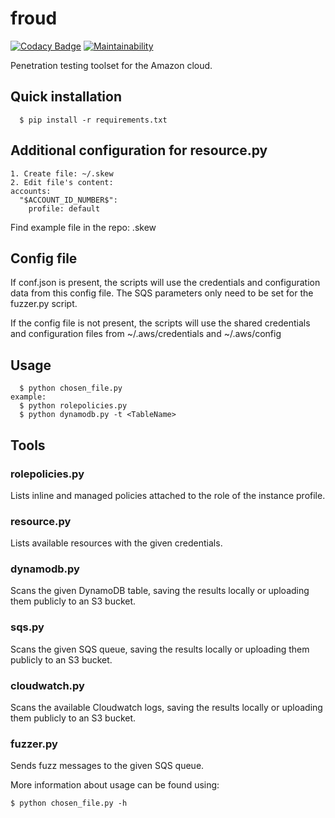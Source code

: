 # froud

[![Codacy Badge](https://api.codacy.com/project/badge/Grade/ecea050064d14799960d678c936aaf78)](https://app.codacy.com/app/reka193/froud?utm_source=github.com&utm_medium=referral&utm_content=reka193/froud&utm_campaign=Badge_Grade_Dashboard)
[![Maintainability](https://api.codeclimate.com/v1/badges/9244f8bb4c71e85e3851/maintainability)](https://codeclimate.com/github/reka193/froud/maintainability)

Penetration testing toolset for the Amazon cloud.

## Quick installation

```
  $ pip install -r requirements.txt
```

## Additional configuration for resource.py 
```
1. Create file: ~/.skew
2. Edit file's content:
accounts:
  "$ACCOUNT_ID_NUMBER$":
    profile: default
```
Find example file in the repo: .skew

## Config file
If conf.json is present, the scripts will use the credentials and configuration data from this config file.
The SQS parameters only need to be set for the fuzzer.py script.

If the config file is not present, the scripts will use the shared credentials and configuration files from ~/.aws/credentials and ~/.aws/config

## Usage
```
  $ python chosen_file.py
example:
  $ python rolepolicies.py
  $ python dynamodb.py -t <TableName>
```
  
 ## Tools
 
 ### rolepolicies.py
 Lists inline and managed policies attached to the role of the instance profile.
 ### resource.py
 Lists available resources with the given credentials.
 ### dynamodb.py
 Scans the given DynamoDB table, saving the results locally or uploading them publicly to an S3 bucket.
 ### sqs.py
 Scans the given SQS queue, saving the results locally or uploading them publicly to an S3 bucket.
 ### cloudwatch.py
 Scans the available Cloudwatch logs, saving the results locally or uploading them publicly to an S3 bucket.
 ### fuzzer.py
 Sends fuzz messages to the given SQS queue.
 
 More information about usage can be found using:
 ```
 $ python chosen_file.py -h
 ```
